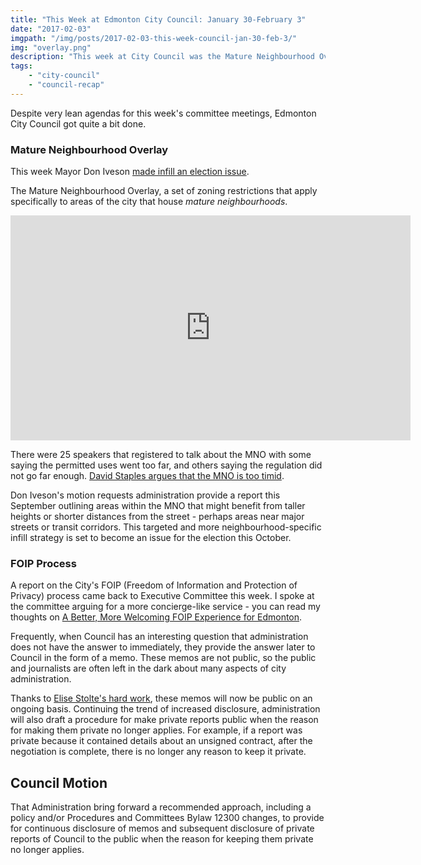 ```yaml
---
title: "This Week at Edmonton City Council: January 30-February 3"
date: "2017-02-03"
imgpath: "/img/posts/2017-02-03-this-week-council-jan-30-feb-3/"
img: "overlay.png"
description: "This week at City Council was the Mature Neighbourhood Overlay, the FOIP process and private memos"
tags: 
    - "city-council"
    - "council-recap"
---
```


Despite very lean agendas for this week's committee meetings, Edmonton City Council got quite a bit
done.

### Mature Neighbourhood Overlay

This week Mayor Don Iveson [made infill an election issue](http://www.metronews.ca/news/edmonton/2017/02/01/edmonton-density-election-debate-mayor-don-iveson.html).

The Mature Neighbourhood Overlay, a set of zoning restrictions that apply specifically to areas of the city
that house _mature neighbourhoods_.

<div style="text-align:center;">
    <iframe width="640" height="360" src="https://www.youtube.com/embed/HV8mMhBGgik" frameborder="0" allowfullscreen></iframe>
</div>

There were 25 speakers that registered to talk about the MNO with some saying the permitted uses went too far, and others saying
the regulation did not go far enough. [David Staples argues that the MNO is too timid](http://edmontonjournal.com/news/local-news/david-staples-over-cautious-city-risks-regulating-infill-aspirations-to-death).

Don Iveson's motion requests administration provide a report this September outlining areas within the MNO that might
benefit from taller heights or shorter distances from the street - perhaps areas near major streets or transit corridors.
This targeted and more neighbourhood-specific infill strategy is set to become an issue for the election this October.

### FOIP Process

A report on the City's FOIP (Freedom of Information and Protection of Privacy) process came back to Executive Committee this
week. I spoke at the committee arguing for a more concierge-like service - you can read my thoughts on [A Better, More Welcoming FOIP Experience for Edmonton](/blog/2017/02/02/a-better-foip-experience-for-edmonton).

Frequently, when Council has an interesting question that administration does not have the answer to immediately, they provide
the answer later to Council in the form of a memo. These memos are not public, so the public and journalists are often left
in the dark about many aspects of city administration.
 
Thanks to [Elise Stolte's hard work](http://edmontonjournal.com/news/local-news/postmedia-wins-public-access-for-edmonton-council-memos), 
these memos will now be public on an ongoing basis. Continuing the trend of increased
disclosure, administration will also draft a procedure for make private reports public when the reason for making them private
no longer applies. For example, if a report was private because it contained details about an unsigned contract, after the negotiation
is complete, there is no longer any reason to keep it private.

<div class="council-motion">
    <h2>Council Motion</h2>
    <p>
    That Administration bring forward a recommended approach, including a policy and/or Procedures and Committees Bylaw 12300 changes, to provide for continuous disclosure of memos and subsequent disclosure of private reports of Council to the public when the reason for keeping them private no longer applies.
    </p>
</div>

